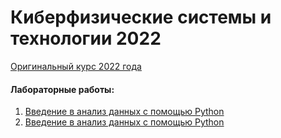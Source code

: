 # Киберфизические системы и технологии 2022

[Оригинальный курс 2022 года](https://disk.yandex.ru/d/-CxIXKUHgydmsw)

#### Лабораторные работы:

1. [Введение в анализ данных с помощью Python](./lab1/lab1.md)
2. [Введение в анализ данных с помощью Python](./lab2/lab2.md)